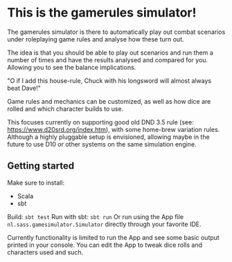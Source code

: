 # This is the gamerules simulator! #

The gamerules simulator is there to automatically play out combat scenarios under roleplaying game rules and analyse how these turn out.

The idea is that you should be able to play out scenarios and run them a number of times and have the results analysed and compared for you. 
Allowing you to see the balance implications.

"O if I add this house-rule, Chuck with his longsword will almost always beat Dave!"

Game rules and mechanics can be customized, as well as how dice are rolled and which character builds to use. 

This focuses currently on supporting good old DND 3.5 rule (see: https://www.d20srd.org/index.htm), with some home-brew variation rules. 
Although a highly pluggable setup is envisioned, allowing maybe in the future to use D10 or other systems on the same simulation engine.

## Getting started ##

Make sure to install:
 - Scala
 - sbt
 
Build: `sbt test`
Run with sbt: `sbt run`
Or run using the App file `nl.sass.gamesimulator.Simulator` directly through your favorite IDE.

Currently functionality is limited to run the App and see some basic output printed in your console.
You can edit the App to tweak dice rolls and characters used and such.